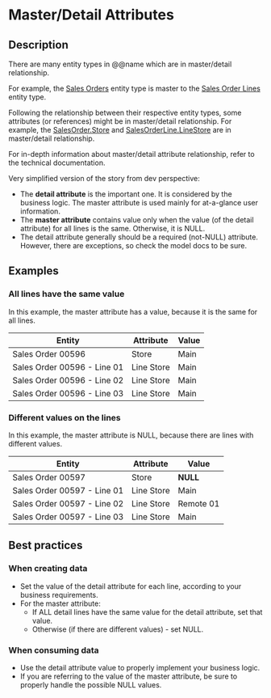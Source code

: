 # Master/Detail Attributes

## Description

There are many entity types in @@name which are in master/detail relationship.

For example, the [Sales Orders](xref:Crm.Sales.SalesOrders) entity type is master to the [Sales Order Lines](xref:Crm.Sales.SalesOrderLines) entity type.

Following the relationship between their respective entity types, some attributes (or references) might be in master/detail relationship.
For example, the [SalesOrder.Store](xref:Crm.Sales.SalesOrders#store) and [SalesOrderLine.LineStore](xref:Crm.Sales.SalesOrderLines#linestore) are in master/detail relationship.

For in-depth information about master/detail attribute relationship, refer to the technical documentation.

Very simplified version of the story from dev perspective:

* The **detail attribute** is the important one.
It is considered by the business logic.
The master attribute is used mainly for at-a-glance user information.
* The **master attribute** contains value only when the value (of the detail attribute) for all lines is the same. Otherwise, it is NULL.
* The detail attribute generally should be a required (not-NULL) attribute. However, there are exceptions, so check the model docs to be sure.

## Examples

### All lines have the same value

In this example, the master attribute has a value, because it is the same for all lines.

Entity | Attribute | Value
-------|-----------|------
Sales Order 00596 | Store | Main
Sales Order 00596 - Line 01 | Line Store | Main
Sales Order 00596 - Line 02 | Line Store | Main
Sales Order 00596 - Line 03 | Line Store | Main

### Different values on the lines

In this example, the master attribute is NULL, because there are lines with different values.

Entity | Attribute | Value
-------|-----------|------
Sales Order 00597 | Store | **NULL**
Sales Order 00597 - Line 01 | Line Store | Main
Sales Order 00597 - Line 02 | Line Store | Remote 01
Sales Order 00597 - Line 03 | Line Store | Main

## Best practices

### When creating data

* Set the value of the detail attribute for each line, according to your business requirements.
* For the master attribute:
  * If ALL detail lines have the same value for the detail attribute, set that value.
  * Otherwise (if there are different values) - set NULL.

### When consuming data

* Use the detail attribute value to properly implement your business logic.
* If you are referring to the value of the master attribute, be sure to properly handle the possible NULL values.
